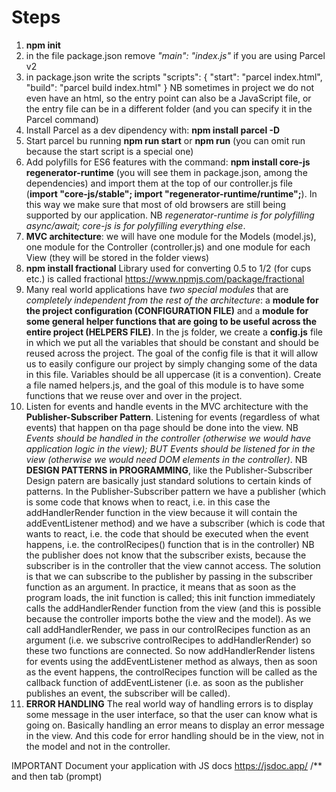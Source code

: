 # Steps
1. **npm init**
2. in the file package.json remove *"main": "index.js"* if you are using Parcel v2
3. in package.json write the scripts
   "scripts": {
    "start": "parcel index.html",
    "build": "parcel build index.html"
    }
  NB sometimes in project we do not even have an html, so the entry point can also be a JavaScript file,
  or the entry file can be in a different folder (and you can specify it in the Parcel command)
4. Install Parcel as a dev dipendency with: **npm install parcel -D**
5. Start parcel bu running **npm run start** or **npm run** (you can omit run because the start script is a special one)
6. Add polyfills for ES6 features with the command: **npm install core-js regenerator-runtime** (you will see them in package.json, among the dependencies) and import them at the top of our controller.js file (**import "core-js/stable"; import "regenerator-runtime/runtime";**). In this way we make sure that most of old browsers are still being supported by our application. NB *regenerator-runtime is for polyfilling async/await; core-js is for polyfilling everything else*.
7. **MVC architecture**: we will have one module for the Models (model.js), one module for the Controller (controller.js) and one module for each View (they will be stored in the folder views)
8. **npm install fractional** Library used for converting 0.5 to 1/2 (for cups etc.) is called fractional https://www.npmjs.com/package/fractional
9. Many real world applications have *two special modules* that are *completely independent from the rest of the architecture*: a **module for the project configuration (CONFIGURATION FILE)** and a **module for some general helper functions that are going to be useful across the entire project (HELPERS FILE)**. In the js folder, we create a **config.js** file in which we put all the variables that should be constant and should be reused across the project. The goal of the config file is that it will allow us to easily configure our project by simply changing some of the data in this file. Variables should be all uppercase (it is a convention). Create a file named helpers.js, and the goal of this module is to have some functions that we reuse over and over in the project.
10. Listen for events and handle events in the MVC architecture with the **Publisher-Subscriber Pattern**. Listening for events (regardless of what events) that happen on tha page should be done into the view. NB *Events should be handled in the controller (otherwise we would have application logic in the view); BUT Events should be listened for in the view (otherwise we would need DOM elements in the controller)*. NB **DESIGN PATTERNS in PROGRAMMING**, like the Publisher-Subscriber Design patern are basically just standard solutions to certain kinds of patterns. In the Publisher-Subscriber pattern we have a publisher (which is some code that knows when to react, i.e. in this case the addHandlerRender function in the view because it will contain the addEventListener method) and we have a subscriber (which is code that wants to react, i.e. the code that should be executed when the event happens, i.e. the controlRecipes() function that is in the controller) NB the publisher does not know that the subscriber exists, because the subscriber is in the controller that the view cannot access. The solution is that we can subscribe to the publisher by passing in the subscriber function as an argument. In practice, it means that as soon as the program loads, the init function is called; this init function immediately calls the addHandlerRender function from the view (and this is possible because the controller imports bothe the view and the model). As we call addHandlerRender, we pass in our controlRecipes function as an argument (i.e. we subscrive controlRecipes to addHandlerRender) so these two functions are connected. So now addHandlerRender listens for events using the addEventListener method as always, then as soon as the event happens, the controlRecipes function will be called as the callback function of addEventListener (i.e. as soon as the publisher publishes an event, the subscriber will be called).
11. **ERROR HANDLING** The real world way of handling errors is to display some message in the user interface, so that the user can know what is going on. Basically handling an error means to display an error message in the view. And this code for error handling should be in the view, not in the model and not in the controller.


IMPORTANT
Document your application with JS docs https://jsdoc.app/
/** and then tab (prompt)